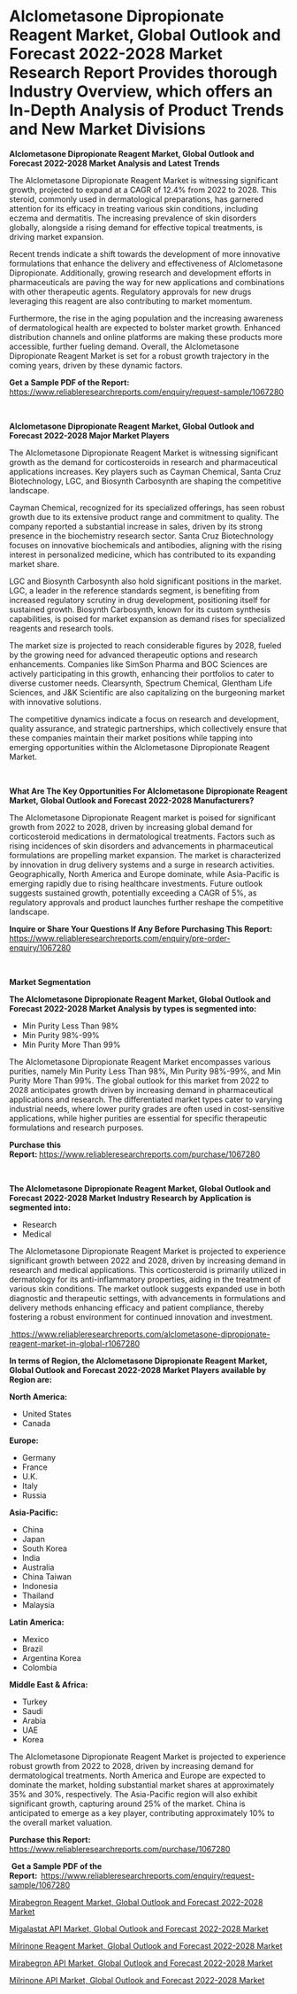 <p><h1>Alclometasone Dipropionate Reagent Market, Global Outlook and Forecast 2022-2028 Market Research Report Provides thorough Industry Overview, which offers an In-Depth Analysis of Product Trends and New Market Divisions</h1></p><p><strong>Alclometasone Dipropionate Reagent Market, Global Outlook and Forecast 2022-2028 Market Analysis and Latest Trends</strong></p>
<p><p>The Alclometasone Dipropionate Reagent Market is witnessing significant growth, projected to expand at a CAGR of 12.4% from 2022 to 2028. This steroid, commonly used in dermatological preparations, has garnered attention for its efficacy in treating various skin conditions, including eczema and dermatitis. The increasing prevalence of skin disorders globally, alongside a rising demand for effective topical treatments, is driving market expansion.</p><p>Recent trends indicate a shift towards the development of more innovative formulations that enhance the delivery and effectiveness of Alclometasone Dipropionate. Additionally, growing research and development efforts in pharmaceuticals are paving the way for new applications and combinations with other therapeutic agents. Regulatory approvals for new drugs leveraging this reagent are also contributing to market momentum.</p><p>Furthermore, the rise in the aging population and the increasing awareness of dermatological health are expected to bolster market growth. Enhanced distribution channels and online platforms are making these products more accessible, further fueling demand. Overall, the Alclometasone Dipropionate Reagent Market is set for a robust growth trajectory in the coming years, driven by these dynamic factors.</p></p>
<p><strong>Get a Sample PDF of the Report:&nbsp;</strong> <a href="https://www.reliableresearchreports.com/enquiry/request-sample/1067280?utm_campaign=113&utm_medium=2&utm_source=Github&utm_content=ia&utm_term=21032025&utm_id=alclometasone-dipropionate-reagent-market-global-outlook-and-forecast-2022-2028">https://www.reliableresearchreports.com/enquiry/request-sample/1067280</a></p>
<p>&nbsp;</p>
<p><strong>Alclometasone Dipropionate Reagent Market, Global Outlook and Forecast 2022-2028 Major Market Players</strong></p>
<p><p>The Alclometasone Dipropionate Reagent Market is witnessing significant growth as the demand for corticosteroids in research and pharmaceutical applications increases. Key players such as Cayman Chemical, Santa Cruz Biotechnology, LGC, and Biosynth Carbosynth are shaping the competitive landscape. </p><p>Cayman Chemical, recognized for its specialized offerings, has seen robust growth due to its extensive product range and commitment to quality. The company reported a substantial increase in sales, driven by its strong presence in the biochemistry research sector. Santa Cruz Biotechnology focuses on innovative biochemicals and antibodies, aligning with the rising interest in personalized medicine, which has contributed to its expanding market share.</p><p>LGC and Biosynth Carbosynth also hold significant positions in the market. LGC, a leader in the reference standards segment, is benefiting from increased regulatory scrutiny in drug development, positioning itself for sustained growth. Biosynth Carbosynth, known for its custom synthesis capabilities, is poised for market expansion as demand rises for specialized reagents and research tools.</p><p>The market size is projected to reach considerable figures by 2028, fueled by the growing need for advanced therapeutic options and research enhancements. Companies like SimSon Pharma and BOC Sciences are actively participating in this growth, enhancing their portfolios to cater to diverse customer needs. Clearsynth, Spectrum Chemical, Glentham Life Sciences, and J&K Scientific are also capitalizing on the burgeoning market with innovative solutions.</p><p>The competitive dynamics indicate a focus on research and development, quality assurance, and strategic partnerships, which collectively ensure that these companies maintain their market positions while tapping into emerging opportunities within the Alclometasone Dipropionate Reagent Market.</p></p>
<p>&nbsp;</p>
<p><strong>What Are The Key Opportunities For Alclometasone Dipropionate Reagent Market, Global Outlook and Forecast 2022-2028 Manufacturers?</strong></p>
<p><p>The Alclometasone Dipropionate Reagent market is poised for significant growth from 2022 to 2028, driven by increasing global demand for corticosteroid medications in dermatological treatments. Factors such as rising incidences of skin disorders and advancements in pharmaceutical formulations are propelling market expansion. The market is characterized by innovation in drug delivery systems and a surge in research activities. Geographically, North America and Europe dominate, while Asia-Pacific is emerging rapidly due to rising healthcare investments. Future outlook suggests sustained growth, potentially exceeding a CAGR of 5%, as regulatory approvals and product launches further reshape the competitive landscape.</p></p>
<p><strong>Inquire or Share Your Questions If Any Before Purchasing This Report:</strong> <a href="https://www.reliableresearchreports.com/enquiry/pre-order-enquiry/1067280?utm_campaign=113&utm_medium=2&utm_source=Github&utm_content=ia&utm_term=21032025&utm_id=alclometasone-dipropionate-reagent-market-global-outlook-and-forecast-2022-2028">https://www.reliableresearchreports.com/enquiry/pre-order-enquiry/1067280</a></p>
<p>&nbsp;</p>
<p><strong>Market Segmentation</strong></p>
<p><strong>The Alclometasone Dipropionate Reagent Market, Global Outlook and Forecast 2022-2028 Market Analysis by types is segmented into:</strong></p>
<p><ul><li>Min Purity Less Than 98%</li><li>Min Purity 98%-99%</li><li>Min Purity More Than 99%</li></ul></p>
<p><p>The Alclometasone Dipropionate Reagent Market encompasses various purities, namely Min Purity Less Than 98%, Min Purity 98%-99%, and Min Purity More Than 99%. The global outlook for this market from 2022 to 2028 anticipates growth driven by increasing demand in pharmaceutical applications and research. The differentiated market types cater to varying industrial needs, where lower purity grades are often used in cost-sensitive applications, while higher purities are essential for specific therapeutic formulations and research purposes.</p></p>
<p><strong>Purchase this Report:&nbsp;</strong><a href="https://www.reliableresearchreports.com/purchase/1067280?utm_campaign=113&utm_medium=2&utm_source=Github&utm_content=ia&utm_term=21032025&utm_id=alclometasone-dipropionate-reagent-market-global-outlook-and-forecast-2022-2028">https://www.reliableresearchreports.com/purchase/1067280</a></p>
<p>&nbsp;</p>
<p><strong>The Alclometasone Dipropionate Reagent Market, Global Outlook and Forecast 2022-2028 Market Industry Research by Application is segmented into:</strong></p>
<p><ul><li>Research</li><li>Medical</li></ul></p>
<p><p>The Alclometasone Dipropionate Reagent Market is projected to experience significant growth between 2022 and 2028, driven by increasing demand in research and medical applications. This corticosteroid is primarily utilized in dermatology for its anti-inflammatory properties, aiding in the treatment of various skin conditions. The market outlook suggests expanded use in both diagnostic and therapeutic settings, with advancements in formulations and delivery methods enhancing efficacy and patient compliance, thereby fostering a robust environment for continued innovation and investment.</p></p>
<p><a href="https://www.reliableresearchreports.com/alclometasone-dipropionate-reagent-market-in-global-r1067280?utm_campaign=113&utm_medium=2&utm_source=Github&utm_content=ia&utm_term=21032025&utm_id=alclometasone-dipropionate-reagent-market-global-outlook-and-forecast-2022-2028">&nbsp;https://www.reliableresearchreports.com/alclometasone-dipropionate-reagent-market-in-global-r1067280</a></p>
<p><strong>In terms of Region, the Alclometasone Dipropionate Reagent Market, Global Outlook and Forecast 2022-2028 Market Players available by Region are:</strong></p>
<p>
    <p> <strong> North America: </strong>
        <ul>
            <li>United States</li>
            <li>Canada</li>
        </ul>
        </p> 
    <p> <strong> Europe: </strong>
        <ul>
            <li>Germany</li>
            <li>France</li>
            <li>U.K.</li>
            <li>Italy</li>
            <li>Russia</li>
        </ul>
        </p> 
    <p> <strong> Asia-Pacific: </strong>
        <ul>
            <li>China</li>
            <li>Japan</li>
            <li>South Korea</li>
            <li>India</li>
            <li>Australia</li>
            <li>China Taiwan</li>
            <li>Indonesia</li>
            <li>Thailand</li>
            <li>Malaysia</li>
        </ul>
        </p> 
    <p> <strong> Latin America: </strong>
        <ul>
            <li>Mexico</li>
            <li>Brazil</li>
            <li>Argentina Korea</li>
            <li>Colombia</li>
        </ul>
        </p> 
    <p> <strong> Middle East & Africa: </strong>
        <ul>
            <li>Turkey</li>
            <li>Saudi</li>
            <li>Arabia</li>
            <li>UAE</li>
            <li>Korea</li>
        </ul>
    </p>
    </p>
<p><p>The Alclometasone Dipropionate Reagent Market is projected to experience robust growth from 2022 to 2028, driven by increasing demand for dermatological treatments. North America and Europe are expected to dominate the market, holding substantial market shares at approximately 35% and 30%, respectively. The Asia-Pacific region will also exhibit significant growth, capturing around 25% of the market. China is anticipated to emerge as a key player, contributing approximately 10% to the overall market valuation.</p></p>
<p><strong>Purchase this Report: </strong><a href="https://www.reliableresearchreports.com/purchase/1067280?utm_campaign=113&utm_medium=2&utm_source=Github&utm_content=ia&utm_term=21032025&utm_id=alclometasone-dipropionate-reagent-market-global-outlook-and-forecast-2022-2028">https://www.reliableresearchreports.com/purchase/1067280</a></p>
<p>&nbsp;<strong>Get a Sample PDF of the Report:&nbsp;&nbsp;</strong><a href="https://www.reliableresearchreports.com/enquiry/request-sample/1067280?utm_campaign=113&utm_medium=2&utm_source=Github&utm_content=ia&utm_term=21032025&utm_id=alclometasone-dipropionate-reagent-market-global-outlook-and-forecast-2022-2028">https://www.reliableresearchreports.com/enquiry/request-sample/1067280</a></p>
<p><strong></strong></p>
<p><p><a href="https://github.com/duzcupetriv/Market-Research-Report-List-1/blob/main/mirabegron-reagent-market-global-outlook-and-forecast-2022-2028-market.md?utm_campaign=113&utm_medium=2&utm_source=Github&utm_content=ia&utm_term=21032025&utm_id=alclometasone-dipropionate-reagent-market-global-outlook-and-forecast-2022-2028">Mirabegron Reagent Market, Global Outlook and Forecast 2022-2028 Market</a></p><p><a href="https://github.com/abexjeliti/Market-Research-Report-List-1/blob/main/migalastat-api-market-global-outlook-and-forecast-2022-2028-market.md?utm_campaign=113&utm_medium=2&utm_source=Github&utm_content=ia&utm_term=21032025&utm_id=alclometasone-dipropionate-reagent-market-global-outlook-and-forecast-2022-2028">Migalastat API Market, Global Outlook and Forecast 2022-2028 Market</a></p><p><a href="https://github.com/okornevonywx/Market-Research-Report-List-1/blob/main/milrinone-reagent-market-global-outlook-and-forecast-2022-2028-market.md?utm_campaign=113&utm_medium=2&utm_source=Github&utm_content=ia&utm_term=21032025&utm_id=alclometasone-dipropionate-reagent-market-global-outlook-and-forecast-2022-2028">Milrinone Reagent Market, Global Outlook and Forecast 2022-2028 Market</a></p><p><a href="https://github.com/hervedeidadw/Market-Research-Report-List-1/blob/main/mirabegron-api-market-global-outlook-and-forecast-2022-2028-market.md?utm_campaign=113&utm_medium=2&utm_source=Github&utm_content=ia&utm_term=21032025&utm_id=alclometasone-dipropionate-reagent-market-global-outlook-and-forecast-2022-2028">Mirabegron API Market, Global Outlook and Forecast 2022-2028 Market</a></p><p><a href="https://github.com/nwogudimouix/Market-Research-Report-List-1/blob/main/milrinone-api-market-global-outlook-and-forecast-2022-2028-market.md?utm_campaign=113&utm_medium=2&utm_source=Github&utm_content=ia&utm_term=21032025&utm_id=alclometasone-dipropionate-reagent-market-global-outlook-and-forecast-2022-2028">Milrinone API Market, Global Outlook and Forecast 2022-2028 Market</a></p></p>